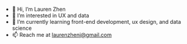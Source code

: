 - 👋 Hi, I’m Lauren Zhen
- 👀 I’m interested in UX and data 
- 🌱 I’m currently learning front-end development, ux design, and data science
- 📫 Reach me at laurenzhenj@gmail.com

<!---
jyzhen/jyzhen is a ✨ special ✨ repository because its `README.md` (this file) appears on your GitHub profile.
You can click the Preview link to take a look at your changes.
--->
